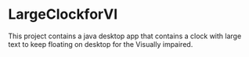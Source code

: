 # LargeClockforVI
This project contains a java desktop app that contains a clock with large text to keep floating on desktop for the Visually impaired.

